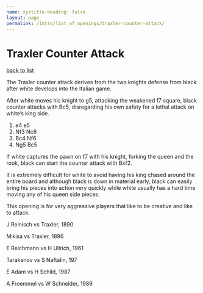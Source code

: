 ```yaml
---
name: xyztitle-heading: false
layout: page
permalink: /intro/list_of_openings/traxler-counter-attack/
---
```


# Traxler Counter Attack

[back to list](../../list_of_openings)



The Traxler counter attack derives from the two knights defense from black after white develops into the Italian game.

After white moves his knight to g5, attacking the weakened f7 square, black counter attacks with Bc5, disregarding his own safety for a lethal attack on white’s king side.

1. e4 e5
2. Nf3 Nc6
3. Bc4 Nf6
4. Ng5 Bc5

If white captures the pawn on f7 with his knight, forking the queen and the rook, black can start the counter attack with Bxf2.

It is extremely difficult for white to avoid having his king chased around the entire board and although black is down in material early, black can easily bring his pieces into action very quickly while white usually has a hard time moving any of his queen side pieces.

This opening is for very aggressive players that like to be creative and like to attack.






J Reinisch vs Traxler, 1890

Mikisa vs Traxler, 1896

E Reichmann vs H Ullrich, 1961

Tarakanov vs S Naftalin, 197

E Adam vs H Schild, 1987

A Froemmel vs W Schneider, 1989